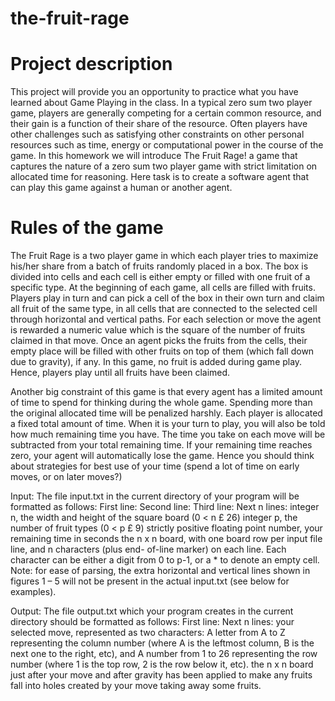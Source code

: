 # the-fruit-rage

# Project description

This project will provide you an opportunity to practice what you have learned about Game Playing in the class. In a typical zero sum two player game, players are generally competing for a certain common resource, and their gain is a function of their share of the resource. Often players have other challenges such as satisfying other constraints on other personal resources such as time, energy or computational power in the course of the game. In this homework we will introduce The Fruit Rage! a game that captures the nature of a zero sum two player game with strict limitation on allocated time for reasoning.
Here task is to create a software agent that can play this game against a human or another agent.

# Rules of the game

The Fruit Rage is a two player game in which each player tries to maximize his/her share from a batch of fruits randomly placed in a box. The box is divided into cells and each cell is either empty or filled with one fruit of a specific type.
At the beginning of each game, all cells are filled with fruits. Players play in turn and can pick a cell of the box in their own turn and claim all fruit of the same type, in all cells that are connected to the selected cell through horizontal and vertical paths. For each selection or move the agent is rewarded a numeric value which is the square of the number of fruits claimed in that move. Once an agent picks the fruits from the cells, their empty place will be filled with other fruits on top of them (which fall down due to gravity), if any. In this game, no fruit is added during game play. Hence, players play until all fruits have been claimed.

Another big constraint of this game is that every agent has a limited amount of time to spend for thinking during the whole game. Spending more than the original allocated time will be penalized harshly. Each player is allocated a fixed total amount of time. When it is your turn to play, you will also be told how much remaining time you have. The time you take on each move will be subtracted from your total remaining time. If your remaining time reaches zero, your agent will automatically lose the game. Hence you should think about strategies for best use of your time (spend a lot of time on early moves, or on later moves?)

Input: The file input.txt in the current directory of your program will be formatted as follows:
First line: Second line: Third line: Next n lines:
integer n, the width and height of the square board (0 < n £ 26)
integer p, the number of fruit types (0 < p £ 9)
strictly positive floating point number, your remaining time in seconds
the n x n board, with one board row per input file line, and n characters (plus end- of-line marker) on each line. Each character can be either a digit from 0 to p-1, or a * to denote an empty cell. Note: for ease of parsing, the extra horizontal and vertical lines shown in figures 1 – 5 will not be present in the actual input.txt (see below for examples).

Output: The file output.txt which your program creates in the current directory should be formatted as follows:
First line:
Next n lines:
your selected move, represented as two characters:
A letter from A to Z representing the column number (where A is the leftmost column, B is the next one to the right, etc), and
A number from 1 to 26 representing the row number (where 1 is the top row, 2 is the row below it, etc).
the n x n board just after your move and after gravity has been applied to make any fruits fall into holes created by your move taking away some fruits.
